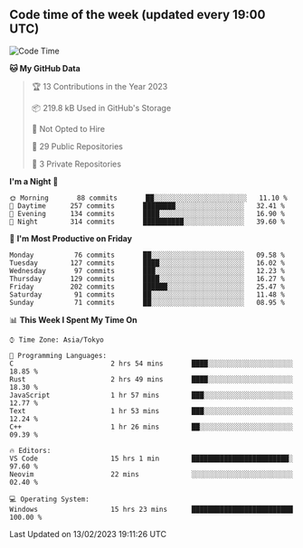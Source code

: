 ## Code time of the week (updated every 19:00 UTC)

<!--START_SECTION:waka-->
![Code Time](http://img.shields.io/badge/Code%20Time-1%2C547%20hrs%206%20mins-blue)

**🐱 My GitHub Data** 

> 🏆 13 Contributions in the Year 2023
 > 
> 📦 219.8 kB Used in GitHub's Storage 
 > 
> 🚫 Not Opted to Hire
 > 
> 📜 29 Public Repositories 
 > 
> 🔑 3 Private Repositories  
 > 
**I'm a Night 🦉** 

```text
🌞 Morning       88 commits       ██░░░░░░░░░░░░░░░░░░░░░░░   11.10 % 
🌆 Daytime      257 commits       ████████░░░░░░░░░░░░░░░░░   32.41 % 
🌃 Evening      134 commits       ████░░░░░░░░░░░░░░░░░░░░░   16.90 % 
🌙 Night        314 commits       ██████████░░░░░░░░░░░░░░░   39.60 % 

```
📅 **I'm Most Productive on Friday** 

```text
Monday          76 commits       ██░░░░░░░░░░░░░░░░░░░░░░░   09.58 % 
Tuesday        127 commits       ████░░░░░░░░░░░░░░░░░░░░░   16.02 % 
Wednesday       97 commits       ███░░░░░░░░░░░░░░░░░░░░░░   12.23 % 
Thursday       129 commits       ████░░░░░░░░░░░░░░░░░░░░░   16.27 % 
Friday         202 commits       ██████░░░░░░░░░░░░░░░░░░░   25.47 % 
Saturday        91 commits       ██░░░░░░░░░░░░░░░░░░░░░░░   11.48 % 
Sunday          71 commits       ██░░░░░░░░░░░░░░░░░░░░░░░   08.95 % 

```


📊 **This Week I Spent My Time On** 

```text
⌚︎ Time Zone: Asia/Tokyo

💬 Programming Languages: 
C                        2 hrs 54 mins       ████░░░░░░░░░░░░░░░░░░░░░   18.85 % 
Rust                     2 hrs 49 mins       ████░░░░░░░░░░░░░░░░░░░░░   18.30 % 
JavaScript               1 hr 57 mins        ███░░░░░░░░░░░░░░░░░░░░░░   12.77 % 
Text                     1 hr 53 mins        ███░░░░░░░░░░░░░░░░░░░░░░   12.24 % 
C++                      1 hr 26 mins        ██░░░░░░░░░░░░░░░░░░░░░░░   09.39 % 

🔥 Editors: 
VS Code                  15 hrs 1 min        ████████████████████████░   97.60 % 
Neovim                   22 mins             ░░░░░░░░░░░░░░░░░░░░░░░░░   02.40 % 

💻 Operating System: 
Windows                  15 hrs 23 mins      █████████████████████████   100.00 % 

```


 Last Updated on 13/02/2023 19:11:26 UTC
<!--END_SECTION:waka-->